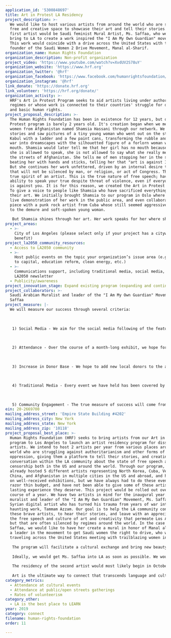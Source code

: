 ```yaml
---
application_id: '5300848697'
title: Art in Protest LA Residency
project_description: >-
  We would like to host various artists from around the world who are seeking a
  free and creative space to showcase their art and tell their stories. Our
  first artist would be Saudi feminist Mural Artist, Ms. Saffaa, who we hope to
  bring to LA to create a work inspired the "I Am My Own Guardian" movement.
  This work would coincide with a drive across the United States with the
  founder of the Saudi Women 2 Drive Movement, Manal al-Sharif.
organization_name: Human Rights Foundation
organization_description: Non-profit organization
project_video: 'https://www.youtube.com/watch?v=XvdUV2S78uY'
organization_website: 'https://www.hrf.org'
organization_twitter: '@hrf'
organization_facebook: 'https://www.facebook.com/humanrightsfoundation/'
organization_instagram: '@hrf'
link_donate: 'https://donate.hrf.org'
link_volunteer: 'https://hrf.org/donate/'
organization_activity: >-
  HRF's Art in Protest Program seeks to aid artists living under authoritarian
  regimes or whose work is connected to their countries' struggle for democracy
  and basic human rights.
project_proposal_description: >-
  The Human Rights Foundation has been in existence for 12 years, but our Art in
  Protest program is barely 2 years old. It's creation began when we met a young
  women from Afghanistan named Shamsia Hassani through our network. We heard
  stories and saw pictures of a tiny young woman who went out on the streets of
  Kabul with a ladder and a few paint cans, transforming the rubble and decay of
  war into dreamscapes with the silhouetted figure of a forlorn woman with no
  mouth. Shamsia would later tell me that her girl has no mouth because even if
  she is allowed to speak, she is not allowed to say what she really means on
  the streets of Afghanistan. She tells me of men stopping her in the street and
  beating her with hands and sticks, telling her that "art is against Islam."
  But she continues her work unfettered, driven by an internal desire to create
  that will not be silenced by man, or religion, or act of Congress. This is the
  true spirit of an artist. This is the true nature of free speech; having the
  ability to speak your true despite threat of violence, even if everyone else
  is against you. It is for this reason, we created the Art in Protest program.
  To give a voice to people like Shamsia who have sacrificed everything for
  their art. We initially brought Shamsia to our program in Oslo where she did a
  live demonstration of her work in the public area, and even collaborated on a
  piece with a punk rock artist from Cuba whose still seemed aggressive compared
  to the demure and soft-spoken young woman.
   
   But Shamsia shines through her art. Her work speaks for her where she cannot find the words and gives a voice to thousands of other voiceless women in Afghanistan who long for an equal footing in the world. Since that event in Oslo, we have set up multiple exhibitions for her, and one exhibition in particular drew the attention of curators at the Hammer Museum. This let to a 6 week residency with their museum and excellent exposure for her work. We hope to continue this work and to give a platform to the multitude of artists we can access through our activist network. We are simply seeking the funding to do so in a more official manner.
project_areas:
  - >-
    City of Los Angeles (please select only if your project has a citywide
    benefit)
project_la2050_community_resources:
  - Access to LA2050 community
  - >-
    Host public events on the topic your organization’s issue area (e.g. access
    to capital, education reform, clean energy, etc.) 
  - >-
    Communications support, including traditional media, social media, and
    LA2050 newsletter
  - Publicity/awareness
project_innovation_stage: Expand existing program (expanding and continuing ongoing successful projects)
project_collaborators: >-
  Saudi Arabian Muralist and leader of the "I Am My Own Guardian" Movement, Ms.
  Saffaa
project_measure: |-
  We will measure our success through several criteria:
   
   
   
   1) Social Media - We aim for the social media following of the featured artist to gain considerably from collaboration with other artists exposure to new audiences.
   
   
   
   2) Attendance - Over the course of a month-long exhibit, we hope for 3,000 attendees to the exhibit for each show, so around 6,000 unique engagements per year. If this is showcased in a public space, however this could increase significantly.
   
   
   
   3) Increase in Donor Base - We hope to add new local donors to the area who will help us continue the program in perpetuity and hopefully arrange to bring 3 maybe 4 artists to the area per year. As it is now, 2 is about all we can handle.
   
   
   
   4) Traditional Media - Every event we have held has been covered by some form of media from KCRW to local news to the LA times, and we hope to continue this engagement with a minimum of 10 articles or news segments per artist per year, around 20 unique press engagements per year.
   
   
   
   5) Community Engagement - The true measure of success will come from the artist. If they leave the program feeling like they were able to connect with the LA community through their work and leave inspired to continue their journey and expand their impact, then that will be the ultimate success. We are ultimately doing this to promote them.
ein: 20-2669700
mailing_address_street: 'Empire State Building #4202'
mailing_address_city: New York
mailing_address_state: New York
mailing_address_zip: '10118'
project_proposal_best_place: >-
  Human Rights Foundation (HRF) seeks to bring artists from our Art in Protest
  program to Los Angeles to launch an artist residency program for dissident
  artists. We intend to host 2 artists per year from various places around the
  world who are struggling against authoritarianism and other forms of
  oppression, giving them a platform to tell their stories, and creating a
  conversation within the LA community about the state of free speech and
  censorship both in the US and around the world. Through our program, we have
  already hosted 5 different artists representing North Korea, Cuba, Venezuela,
  China, and Afghanistan in multiple cities in the US and abroad, and have put
  on well-received exhibitions, but we have always had to do these events on a
  razor thin budget, and have not been able to give some of these artists the
  lasting experience they deserve. This project would be rolled out over the
  course of a year. We have two artists in mind for the inaugural year: Saudi
  muralist and leader of the "I Am My Own Guardian" Movement, Ms. Saffaa, and
  Syrian digital artist who has turned his trauma from years of war into intense
  haunting work, Tammam Azzam. Our goal is to help the LA community connect to
  these brave artists, to hear their stories, and leave with an appreciation for
  the free speech and culture of art and creativity that permeate Los Angeles,
  but that are often silenced by regimes around the world. In the case of Ms.
  Saffaa, we would like to have her create a mural in honor of Manal al-Sharif,
  a leader in the movement to get Saudi women the right to drive, who will be
  traveling across the United States meeting with trailblazing women in April.
   
   The program will facilitate a cultural exchange and bring new beauty and voices to a city that welcomes and supports this activity.
   
   Ideally, we would get Ms. Saffaa into LA as soon as possible. We would need to have her set up for about 6 weeks working on her project and then have a large unveiling and program to celebrate her work. LA has such a vibrant history of graffiti and murals, that the exchange of techniques and ideas in this collaboration could be amazing.
   
   The residency of the second artist would most likely begin in October 2019 with an exhibition in November 2019.
   
   Art is the ultimate way to connect that transcends language and culture. Bringing these artists to Los Angeles, will impact people emotionally at first, and then reach them on an intellectual level we they hear their stories and learn about the hardships they faced to express themselves in a free way, something that many take for granted in this country. Sponsoring this program would allow some of the bravest and most talented artists in the world to have the stage and support to showcase their work to an audience that can really help effect change. LA is the best place in the world to do this.
category_metrics:
  - Attendance at cultural events
  - Attendance at public/open streets gatherings
  - Rates of volunteerism
category_other:
  - LA is the best place to LEARN
year: 2019
category: connect
filename: human-rights-foundation
order: 11

---
```

